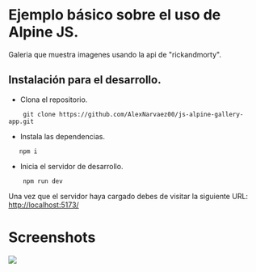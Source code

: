 # Ejemplo básico sobre el uso de Alpine JS.

Galeria que muestra imagenes usando la api de "rickandmorty".

## Instalación para el desarrollo.

* Clona el repositorio.
```
    git clone https://github.com/AlexNarvaez00/js-alpine-gallery-app.git 
```

* Instala las dependencias.
```
   npm i 
```
* Inicia el servidor de desarrollo.
```
    npm run dev 
```
Una vez que el servidor haya cargado debes de visitar la siguiente URL: [http://localhost:5173/](http://localhost:5173/)

# Screenshots
![](/resources/1.jpeg)
